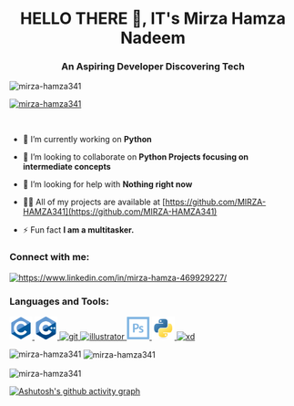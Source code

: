 <h1 align="center">HELLO THERE 👋, IT's Mirza Hamza Nadeem</h1>
<h3 align="center"> An Aspiring Developer Discovering Tech</h3>

<p align="left"> <img src="https://komarev.com/ghpvc/?username=mirza-hamza341&label=Profile%20views&color=0e75b6&style=flat" alt="mirza-hamza341" /> </p>

<p align="left"> <a href="https://github.com/ryo-ma/github-profile-trophy"><img src="https://github-profile-trophy.vercel.app/?username=mirza-hamza341" alt="mirza-hamza341" /></a> </p>

<p align="left"> <a href="https://twitter.com/" target="blank"><img src="https://img.shields.io/twitter/follow/?logo=twitter&style=for-the-badge" alt="" /></a> </p>

- 🔭 I’m currently working on **Python**

- 👯 I’m looking to collaborate on **Python Projects focusing on intermediate concepts**

- 🤝 I’m looking for help with **Nothing right now**

- 👨‍💻 All of my projects are available at [https://github.com/MIRZA-HAMZA341](https://github.com/MIRZA-HAMZA341)

- ⚡ Fun fact **I am a multitasker.**

<h3 align="left">Connect with me:</h3>
<p align="left">
<a href="https://linkedin.com/in/https://www.linkedin.com/in/mirza-hamza-469929227/" target="blank"><img align="center" src="https://raw.githubusercontent.com/rahuldkjain/github-profile-readme-generator/master/src/images/icons/Social/linked-in-alt.svg" alt="https://www.linkedin.com/in/mirza-hamza-469929227/" height="30" width="40" /></a>
</p>

<h3 align="left">Languages and Tools:</h3>
<p align="left"> <a href="https://www.cprogramming.com/" target="_blank" rel="noreferrer"> <img src="https://raw.githubusercontent.com/devicons/devicon/master/icons/c/c-original.svg" alt="c" width="40" height="40"/> </a> <a href="https://www.w3schools.com/cpp/" target="_blank" rel="noreferrer"> <img src="https://raw.githubusercontent.com/devicons/devicon/master/icons/cplusplus/cplusplus-original.svg" alt="cplusplus" width="40" height="40"/> </a> <a href="https://git-scm.com/" target="_blank" rel="noreferrer"> <img src="https://www.vectorlogo.zone/logos/git-scm/git-scm-icon.svg" alt="git" width="40" height="40"/> </a> <a href="https://www.adobe.com/in/products/illustrator.html" target="_blank" rel="noreferrer"> <img src="https://www.vectorlogo.zone/logos/adobe_illustrator/adobe_illustrator-icon.svg" alt="illustrator" width="40" height="40"/> </a> <a href="https://www.photoshop.com/en" target="_blank" rel="noreferrer"> <img src="https://raw.githubusercontent.com/devicons/devicon/master/icons/photoshop/photoshop-line.svg" alt="photoshop" width="40" height="40"/> </a> <a href="https://www.python.org" target="_blank" rel="noreferrer"> <img src="https://raw.githubusercontent.com/devicons/devicon/master/icons/python/python-original.svg" alt="python" width="40" height="40"/> </a> <a href="https://www.adobe.com/products/xd.html" target="_blank" rel="noreferrer"> <img src="https://cdn.worldvectorlogo.com/logos/adobe-xd.svg" alt="xd" width="40" height="40"/> </a> </p>

<p><img align="left" src="https://github-readme-stats.vercel.app/api/top-langs?username=mirza-hamza341&show_icons=true&locale=en&layout=compact" alt="mirza-hamza341" /></p>

<p>&nbsp;<img align="center" src="https://github-readme-stats.vercel.app/api?username=mirza-hamza341&show_icons=true&locale=en" alt="mirza-hamza341" /></p>

<p><img align="center" src="https://github-readme-streak-stats.herokuapp.com/?user=mirza-hamza341&" alt="mirza-hamza341" /></p>








[![Ashutosh's github activity graph](https://activity-graph.herokuapp.com/graph?username=mirza-hamza341&bg_color=000000&color=05ff16&line=26e89e&point=ff1a1a&area=true&hide_border=true)](https://github.com/ashutosh00710/github-readme-activity-graph)


